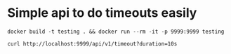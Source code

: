 # Simple api to do timeouts easily

```
docker build -t testing . && docker run --rm -it -p 9999:9999 testing
```

```
curl http://localhost:9999/api/v1/timeout?duration=10s
```
